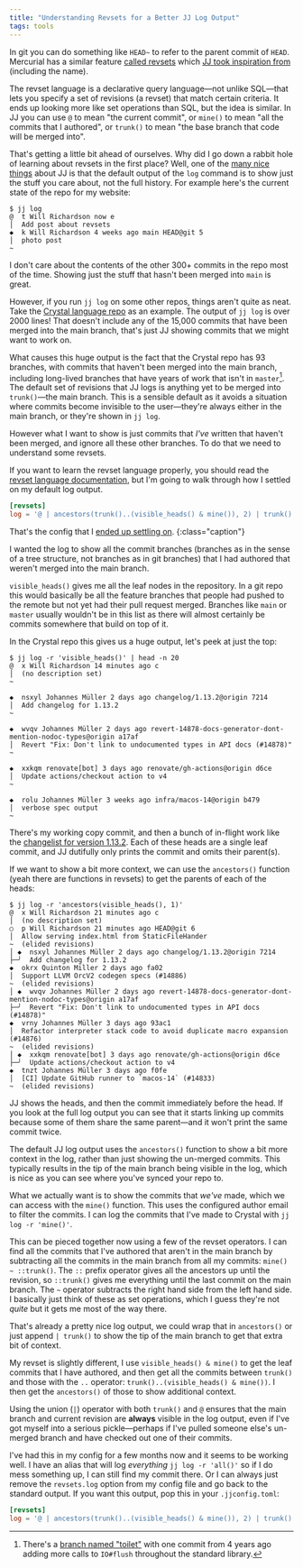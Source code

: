 ```yaml
---
title: "Understanding Revsets for a Better JJ Log Output"
tags: tools
---
```


In git you can do something like `HEAD~` to refer to the parent commit of `HEAD`. Mercurial has a similar feature [called revsets](https://repo.mercurial-scm.org/hg/help/revsets) which [JJ took inspiration from](https://martinvonz.github.io/jj/latest/revsets/) (including the name).

The revset language is a declarative query language—not unlike SQL—that lets you specify a set of revisions (a revset) that match certain criteria. It ends up looking more like set operations than SQL, but the idea is similar. In JJ you can use `@` to mean "the current commit", or `mine()` to mean "all the commits that I authored", or `trunk()` to mean "the base branch that code will be merged into".

That's getting a little bit ahead of ourselves. Why did I go down a rabbit hole of learning about revsets in the first place? Well, one of the [many nice things](/2024/04/01/its-not-me-its-git/) about JJ is that the default output of the `log` command is to show just the stuff you care about, not the full history. For example here's the current state of the repo for my website:

```console
$ jj log
@  t Will Richardson now e
│  Add post about revsets
◆  k Will Richardson 4 weeks ago main HEAD@git 5
│  photo post
~
```

I don't care about the contents of the other 300+ commits in the repo most of the time. Showing just the stuff that hasn't been merged into `main` is great.

However, if you run `jj log` on some other repos, things aren't quite as neat. Take the [Crystal language repo](https://github.com/crystal-lang/crystal) as an example. The output of `jj log` is over 2000 lines! That doesn't include any of the 15,000 commits that have been merged into the main branch, that's just JJ showing commits that we might want to work on.

What causes this huge output is the fact that the Crystal repo has 93 branches, with commits that haven't been merged into the main branch, including long-lived branches that have years of work that isn't in `master`[^toilet]. The default set of revisions that JJ logs is anything yet to be merged into `trunk()`—the main branch. This is a sensible default as it avoids a situation where commits become invisible to the user—they're always either in the main branch, or they're shown in `jj log`.

[^toilet]: There's a [branch named "toilet"](https://github.com/crystal-lang/crystal/compare/master...toilet) with one commit from 4 years ago adding more calls to `IO#flush` throughout the standard library.

However what I want to show is just commits that _I've_ written that haven't been merged, and ignore all these other branches. To do that we need to understand some revsets.

If you want to learn the revset language properly, you should read the [revset language documentation](https://martinvonz.github.io/jj/latest/revsets/), but I'm going to walk through how I settled on my default log output.

```toml
[revsets]
log = '@ | ancestors(trunk()..(visible_heads() & mine()), 2) | trunk()'
```

That's the config that I [ended up settling on](https://github.com/willhbr/dotfiles/blob/main/git/jjconfig.toml).
{:class="caption"}

I wanted the log to show all the commit branches (branches as in the sense of a tree structure, not branches as in git branches) that I had authored that weren't merged into the main branch.

`visible_heads()` gives me all the leaf nodes in the repository. In a git repo this would basically be all the feature branches that people had pushed to the remote but not yet had their pull request merged. Branches like `main` or `master` usually wouldn't be in this list as there will almost certainly be commits somewhere that build on top of it.

In the Crystal repo this gives us a huge output, let's peek at just the top:

```console
$ jj log -r 'visible_heads()' | head -n 20
@  x Will Richardson 14 minutes ago c
│  (no description set)
~

◆  nsxyl Johannes Müller 2 days ago changelog/1.13.2@origin 7214
│  Add changelog for 1.13.2
~

◆  wvqv Johannes Müller 2 days ago revert-14878-docs-generator-dont-mention-nodoc-types@origin a17af
│  Revert "Fix: Don't link to undocumented types in API docs (#14878)"
~

◆  xxkqm renovate[bot] 3 days ago renovate/gh-actions@origin d6ce
│  Update actions/checkout action to v4
~

◆  rolu Johannes Müller 3 weeks ago infra/macos-14@origin b479
│  verbose spec output
~
```

There's my working copy commit, and then a bunch of in-flight work like the [changelist for version 1.13.2](https://github.com/crystal-lang/crystal/pull/14914). Each of these heads are a single leaf commit, and JJ dutifully only prints the commit and omits their parent(s).

If we want to show a bit more context, we can use the `ancestors()` function (yeah there are functions in revsets) to get the parents of each of the heads:

```console
$ jj log -r 'ancestors(visible_heads(), 1)'
@  x Will Richardson 21 minutes ago c
│  (no description set)
○  p Will Richardson 21 minutes ago HEAD@git 6
│  Allow serving index.html from StaticFileHander
~  (elided revisions)
│ ◆  nsxyl Johannes Müller 2 days ago changelog/1.13.2@origin 7214
├─╯  Add changelog for 1.13.2
◆  okrx Quinton Miller 2 days ago fa02
│  Support LLVM OrcV2 codegen specs (#14886)
~  (elided revisions)
│ ◆  wvqv Johannes Müller 2 days ago revert-14878-docs-generator-dont-mention-nodoc-types@origin a17af
├─╯  Revert "Fix: Don't link to undocumented types in API docs (#14878)"
◆  vrny Johannes Müller 3 days ago 93ac1
│  Refactor interpreter stack code to avoid duplicate macro expansion (#14876)
~  (elided revisions)
│ ◆  xxkqm renovate[bot] 3 days ago renovate/gh-actions@origin d6ce
├─╯  Update actions/checkout action to v4
◆  tnzt Johannes Müller 3 days ago f0fe
│  [CI] Update GitHub runner to `macos-14` (#14833)
~  (elided revisions)
```

JJ shows the heads, and then the commit immediately before the head. If you look at the full log output you can see that it starts linking up commits because some of them share the same parent—and it won't print the same commit twice.

The default JJ log output uses the `ancestors()` function to show a bit more context in the log, rather than just showing the un-merged commits. This typically results in the tip of the main branch being visible in the log, which is nice as you can see where you've synced your repo to.

What we actually want is to show the commits that _we've_ made, which we can access with the `mine()` function. This uses the configured author email to filter the commits. I can log the commits that I've made to Crystal with `jj log -r 'mine()'`.

This can be pieced together now using a few of the revset operators. I can find all the commits that I've authored that aren't in the main branch by subtracting all the commits in the main branch from all my commits: `mine() ~ ::trunk()`. The `::` prefix operator gives all the ancestors up until the revision, so `::trunk()` gives me everything until the last commit on the main branch. The `~` operator subtracts the right hand side from the left hand side. I basically just think of these as set operations, which I guess they're not _quite_ but it gets me most of the way there.

That's already a pretty nice log output, we could wrap that in `ancestors()` or just append `| trunk()` to show the tip of the main branch to get that extra bit of context.

My revset is slightly different, I use `visible_heads() & mine()` to get the leaf commits that I have authored, and then get all the commits between `trunk()` and those with the `..` operator: `trunk()..(visible_heads() & mine())`. I then get the `ancestors()` of those to show additional context.

Using the union (`|`) operator with both `trunk()` and `@` ensures that the main branch and current revision are **always** visible in the log output, even if I've got myself into a serious pickle—perhaps if I've pulled someone else's un-merged branch and have checked out one of their commits.

I've had this in my config for a few months now and it seems to be working well. I have an alias that will log _everything_ `jj log -r 'all()'` so if I do mess something up, I can still find my commit there. Or I can always just remove the `revsets.log` option from my config file and go back to the standard output. If you want this output, pop this in your `.jjconfig.toml`:

```toml
[revsets]
log = '@ | ancestors(trunk()..(visible_heads() & mine()), 2) | trunk()'
```
